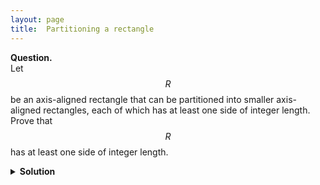```yaml
---
layout: page
title:	Partitioning a rectangle
---
```


<script src="https://polyfill.io/v3/polyfill.min.js?features=es6"></script>
<script id="MathJax-script" async
      src="https://cdn.jsdelivr.net/npm/mathjax@3/es5/tex-mml-chtml.js">
</script>

**Question.**    
Let $$R$$ be an axis-aligned rectangle that can be partitioned into smaller axis-aligned rectangles, each of which has at least one side of integer length. Prove that $$R$$ has at least one side of integer length.

<details>
	<summary> <b>Solution</b> </summary>

Consider the function \( f(x,y)=\sin(2\pi x)\cos(2\pi y) \). Observe that the integral of \( f \) over any axis-aligned rectangle is \( 0 \) if and only if it has at least one side of integer length. In particular, the integral of \( f\) over any of the rectangles that \(R\) is partitioned into is \(0\), so the integral of \(f\) over \(R\) is \(0\) as well. The required follows.

</details>